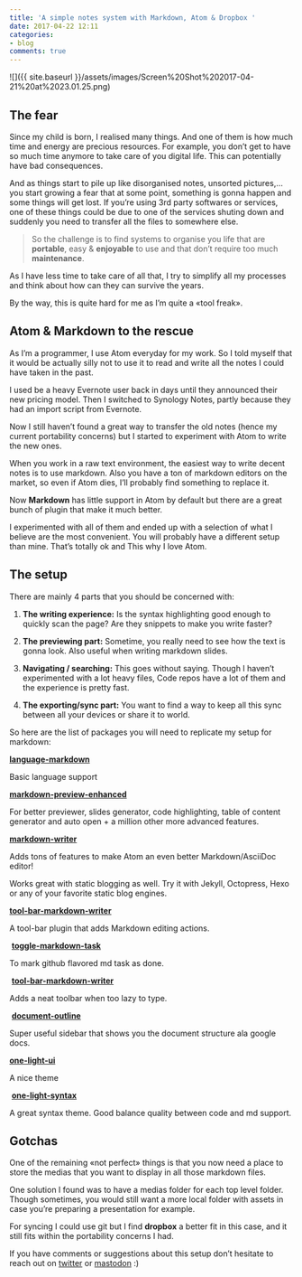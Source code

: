 ```yaml
---
title: 'A simple notes system with Markdown, Atom & Dropbox '
date: 2017-04-22 12:11
categories:
- blog
comments: true
---
```

![]({{ site.baseurl }}/assets/images/Screen%20Shot%202017-04-21%20at%2023.01.25.png)


## The fear


Since my child is born, I realised many things. And one of them is how much time and energy are precious resources. For example, you don’t get to have so much time anymore to take care of you digital life. This can potentially have bad consequences.

And as things start to pile up like disorganised notes, unsorted pictures,… you start growing a fear that at some point, something is gonna happen and some things will get lost. If you’re using 3rd party softwares or services, one of these things could be due to one of the services shuting down and suddenly you need to transfer all the files to somewhere else.

<blockquote>
<p>So the challenge is to find systems to organise you life that are <strong>portable</strong>, easy &amp; <strong>enjoyable</strong> to use and that don’t require too much <strong>maintenance</strong>.</p>
</blockquote>

As I have less time to take care of all that, I try to simplify all my processes and think about how can they can survive the years.

By the way, this is quite hard for me as I’m quite a «tool freak».


## Atom & Markdown to the rescue


As I’m a programmer, I use Atom everyday for my work. So I told myself that it would be actually silly not to use it to read and write all the notes I could have taken in the past.


I used be a heavy Evernote user back in days until they announced their new pricing model. Then I switched to Synology Notes, partly because they had an import script from Evernote.


Now I still haven’t found a great way to transfer the old notes (hence my current portability concerns) but I started to experiment with Atom to write the new ones.

When you work in a raw text environment, the easiest way to write decent notes is to use markdown. Also you have a ton of markdown editors on the market, so even if Atom dies, I’ll probably find something to replace it.


Now **Markdown** has little support in Atom by default but there are a great bunch of plugin that make it much better.


I experimented with all of them and ended up with a selection of what I believe are the most convenient. You will probably have a different setup than mine. That’s totally ok and This why I love Atom.


## The setup


There are mainly 4 parts that you should be concerned with:


1. **The writing experience:** Is the syntax highlighting good enough to quickly scan the page? Are they snippets to make you write faster?

2. **The previewing part:** Sometime, you really need to see how the text is gonna look. Also useful when writing markdown slides.

3. **Navigating / searching:** This goes without saying. Though I haven’t experimented with a lot heavy files, Code repos have a lot of them and the experience is pretty fast.

4. **The exporting/sync part:** You want to find a way to keep all this sync between all your devices or share it to world.


So here are the list of packages you will need to replicate my setup for markdown:


**[language-markdown](https://atom.io/packages/language-markdown)**

Basic language support


**[markdown-preview-enhanced](https://atom.io/packages/markdown-preview-enhanced)**

For better previewer, slides generator, code highlighting, table of content generator and auto open + a million other more advanced features.


**[markdown-writer](https://atom.io/packages/markdown-writer)**

Adds tons of features to make Atom an even better Markdown/AsciiDoc editor!

Works great with static blogging as well. Try it with Jekyll, Octopress, Hexo or any of your favorite static blog engines.

**[tool-bar-markdown-writer](https://atom.io/packages/tool-bar-markdown-writer)**

A tool-bar plugin that adds Markdown editing actions.

 **[toggle-markdown-task](https://atom.io/packages/toggle-markdown-task)**

To mark github flavored md task as done.


 **[tool-bar-markdown-writer](https://atom.io/packages/tool-bar-markdown-writer)**

Adds a neat toolbar when too lazy to type.


 **[document-outline](https://atom.io/packages/document-outline)**

Super useful sidebar that shows you the document structure ala google docs.


**[one-light-ui](https://atom.io/themes/one-light-ui)**

A nice theme

 **[one-light-syntax](https://atom.io/themes/one-light-syntax)**

A great syntax theme. Good balance quality between code and md support.


## Gotchas

One of the remaining «not perfect» things is that you now need a place to store the medias that you want to display in all those markdown files.

One solution I found was to have a medias folder for each top level folder. Though sometimes, you would still want a more local folder with assets in case you’re preparing a presentation for example.

For syncing I could use git but I find **dropbox** a better fit in this case, and it still fits within the portability concerns I had.

If you have comments or suggestions about this setup don’t hesitate to reach out on [twitter](https://twitter.com/borisrorsvort) or [mastodon](https://mastodon.social/@borisrorsvort) :)